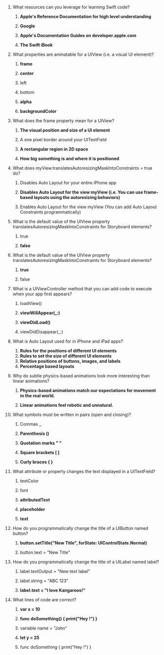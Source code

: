 1. What resources can you leverage for learning Swift code?

	1. **Apple's Reference Documentation for high level understanding**

	2. **Google**

	3. **Apple's Documentation Guides on developer.apple.com** 

	4. **The Swift iBook** 

2. What properties are animatable for a UIView (i.e. a visual UI element)?

	1. **frame**

	2. **center**

	3. left

	4. bottom

	5. **alpha**

	6. **backgroundColor**

3. What does the frame property mean for a UIView?

	1. **The visual position and size of a UI element**

	2. A one pixel border around your UITextField

	3. **A rectangular region in 2D space**

	4. **How big something is and where it is positioned**

4. What does myView.translatesAutoresizingMaskIntoConstraints = true do?

	1. Disables Auto Layout for your entire iPhone app

	2. **Disables Auto Layout for the view myView (i.e. You can use frame-based layouts using the autoresizing behaviors)**

	3. Enables Auto Layout for the view myView (You can add Auto Layout Constraints programmatically)

5. What is the default value of the UIView property translatesAutoresizingMaskIntoConstraints for Storyboard elements?

	1. true

	2. **false**
6. What is the default value of the UIView property translatesAutoresizingMaskIntoConstraints for Storyboard elements?

	1. **true**

	2. false

7. What is a UIViewController method that you can add code to execute when your app first appears?

	1. loadView()

	2. **viewWillAppear(_:)**

	3. **viewDidLoad()**

	4. viewDidDisappear(_:)
	 
8. What is Auto Layout used for in iPhone and iPad apps?
	1. **Rules for the positions of different UI elements**
	2. **Rules to set the size of different UI elements**
	3. **Relative positions of buttons, images, and labels**
	4. **Percentage based layouts**

9. Why do subtle physics-based animations look more interesting than linear animations?

	1. **Physics-based animations match our expectations for movement in the real world.**

	2. **Linear animations feel robotic and unnatural.**

10. What symbols must be written in pairs (open and closing)?

	1. Commas ,, 

	2. **Parenthesis ()**

	3. **Quotation marks " "**

	4. **Square brackets [ ]** 

	5. **Curly braces { }**

11. What attribute or property changes the text displayed in a UITextField?

	1. textColor

	2. font

	3. **attributedText**

	4. **placeholder**

	5. **text**

12. How do you programmatically change the title of a UIButton named button?

	1. **button.setTitle("New Title", forState: UIControlState.Normal)**

	2. button.text = "New Title"

13. How do you programmatically change the title of a UILabel named label?

	1. label.textOutput = "New text label"

	2. label.string = "ABC 123"

	3. **label.text = "I love Kangaroos!"**

14. What lines of code are correct?

	1. **var x = 10**

	2. **func doSomething() { print("Hey !") }**

	3. variable name = "John"

	4. **let y = 25**

	5. func doSomething { print("Hey !") }


